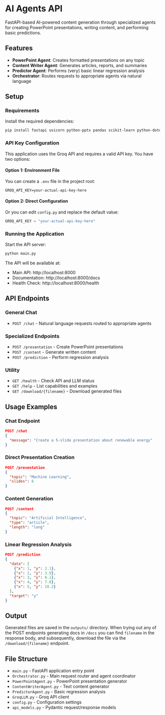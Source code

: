 # AI Agents API

FastAPI-based AI-powered content generation through specialized agents for creating PowerPoint presentations, writing content, and performing basic predictions.

## Features

- **PowerPoint Agent**: Creates formatted presentations on any topic
- **Content Writer Agent**: Generates articles, reports, and summaries
- **Predictor Agent**: Performs (very) basic linear regression analysis
- **Orchestrator**: Routes requests to appropriate agents via natural language

## Setup

### Requirements

Install the required dependencies:

```bash
pip install fastapi uvicorn python-pptx pandas scikit-learn python-dotenv pydantic requests
```

### API Key Configuration

This application uses the Groq API and requires a valid API key. You have two options:

#### Option 1: Environment File 
You can create a `.env` file in the project root:

```
GROQ_API_KEY=your-actual-api-key-here
```

#### Option 2: Direct Configuration
Or you can edit `config.py` and replace the default value:

```python
GROQ_API_KEY = "your-actual-api-key-here"
```

### Running the Application

Start the API server:

```bash
python main.py
```

The API will be available at:
- Main API: http://localhost:8000
- Documentation: http://localhost:8000/docs
- Health Check: http://localhost:8000/health

## API Endpoints

### General Chat
- `POST /chat` - Natural language requests routed to appropriate agents

### Specialized Endpoints
- `POST /presentation` - Create PowerPoint presentations
- `POST /content` - Generate written content
- `POST /prediction` - Perform regression analysis

### Utility
- `GET /health` - Check API and LLM status
- `GET /help` - List capabilities and examples
- `GET /download/{filename}` - Download generated files

## Usage Examples

### Chat Endpoint
```json
POST /chat
{
  "message": "Create a 5-slide presentation about renewable energy"
}
```

### Direct Presentation Creation
```json
POST /presentation
{
  "topic": "Machine Learning",
  "slides": 6
}
```

### Content Generation
```json
POST /content
{
  "topic": "Artificial Intelligence",
  "type": "article",
  "length": "long"
}
```

### Linear Regression Analysis
```json
POST /prediction
{
  "data": [
    {"x": 1, "y": 2.1},
    {"x": 2, "y": 3.9},
    {"x": 3, "y": 6.1},
    {"x": 4, "y": 7.8},
    {"x": 5, "y": 10.2}
  ],
  "target": "y"
}
```

## Output

Generated files are saved in the `outputs/` directory. When trying out any of the POST endpoints generating docs in `/docs` you can find `filename` in the response body, and subsequently, download the file via the `/download/{filename}` endpoint.

## File Structure

- `main.py` - FastAPI application entry point
- `Orchestrator.py` - Main request router and agent coordinator
- `PowerPointAgent.py` - PowerPoint presentation generator
- `ContentWriterAgent.py` - Text content generator
- `PredictorAgent.py` - Basic regression analysis
- `GroqLLM.py` - Groq API client
- `config.py` - Configuration settings
- `api_models.py` - Pydantic request/response models
